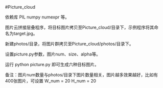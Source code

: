 #Picture_cloud

依赖库 PIL numpy numexpr 等。

图片云拼接层叠程序，将目标图片拷贝至Picture_cloud/目录下，示例程序将其命名为target.jpg。

新建photos/目录，将图片群拷贝至Picture_cloud/photos/目录下。

设置picture.py参数，图片num、size、alpha等。

运行 python picture.py 即可生成六种目标图片。

备注：图片num数量与photos/目录下图片数量相关，图片越多效果越好，比如有400张图片，可设置 W_num = 20 H_num = 20
